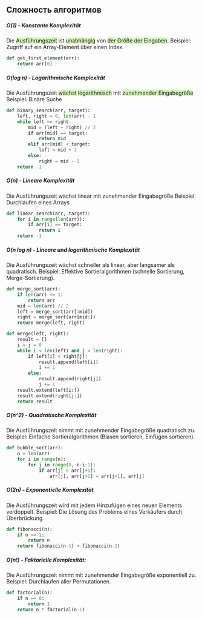 ## Сложность алгоритмов
##### O(1) -  Konstante Komplexität
Die <span style="background:#d3f8b6">Ausführungszeit</span> ist <span style="background:#d3f8b6">unabhängig</span> von <span style="background:#d3f8b6">der Größe der Eingaben</span>.
Beispiel: Zugriff auf ein Array-Element über einen Index.
```python
def get_first_element(arr):
    return arr[0]
```

##### O(log n) - Logarithmische Komplexität

Die Ausführungszeit <span style="background:#d3f8b6">wächst</span> <span style="background:#d3f8b6">logarithmisch</span> mit <span style="background:#d3f8b6">zunehmender Eingabegröße</span>
Beispiel: Binäre Suche
```python
def binary_search(arr, target):
    left, right = 0, len(arr) - 1
    while left <= right:
        mid = (left + right) // 2
        if arr[mid] == target:
            return mid
        elif arr[mid] < target:
            left = mid + 1
        else:
            right = mid - 1
    return -1

```

##### O(n) - Lineare Komplexität

Die Ausführungszeit wächst linear mit zunehmender Eingabegröße
Beispiel: Durchlaufen eines Arrays
```python
def linear_search(arr, target):
    for i in range(len(arr)):
        if arr[i] == target:
            return i
    return -1

```

##### O(n log n) - Lineare und logarithmische Komplexität

Die Ausführungszeit wächst schneller als linear, aber langsamer als quadratisch. 
Beispiel: Effektive Sortieralgorithmen (schnelle Sortierung, Merge-Sortierung).
```python
def merge_sort(arr):
    if len(arr) <= 1:
        return arr
    mid = len(arr) // 2
    left = merge_sort(arr[:mid])
    right = merge_sort(arr[mid:])
    return merge(left, right)

def merge(left, right):
    result = []
    i = j = 0
    while i < len(left) and j < len(right):
        if left[i] < right[j]:
            result.append(left[i])
            i += 1
        else:
            result.append(right[j])
            j += 1
    result.extend(left[i:])
    result.extend(right[j:])
    return result

```

##### O(n^2) - Quadratische Komplexität

Die Ausführungszeit nimmt mit zunehmender Eingabegröße quadratisch zu. 
Beispiel: Einfache Sortieralgorithmen (Blasen sortieren, Einfügen sortieren).
```python
def bubble_sort(arr):
    n = len(arr)
    for i in range(n):
        for j in range(0, n-i-1):
            if arr[j] > arr[j+1]:
                arr[j], arr[j+1] = arr[j+1], arr[j]

```


##### O(2n)  - Exponentielle Komplexität

Die Ausführungszeit wird mit jedem Hinzufügen eines neuen Elements verdoppelt.
Beispiel: Die Lösung des Problems eines Verkäufers durch Überbrückung.

```python
def fibonacci(n):
    if n <= 1:
        return n
    return fibonacci(n-1) + fibonacci(n-2)

```

##### O(n!) - Faktorielle Komplexität:

Die Ausführungszeit nimmt mit zunehmender Eingabegröße exponentiell zu.
Beispiel: Durchlaufen aller Permutationen.

```python
def factorial(n):
    if n == 0:
        return 1
    return n * factorial(n-1)

```

